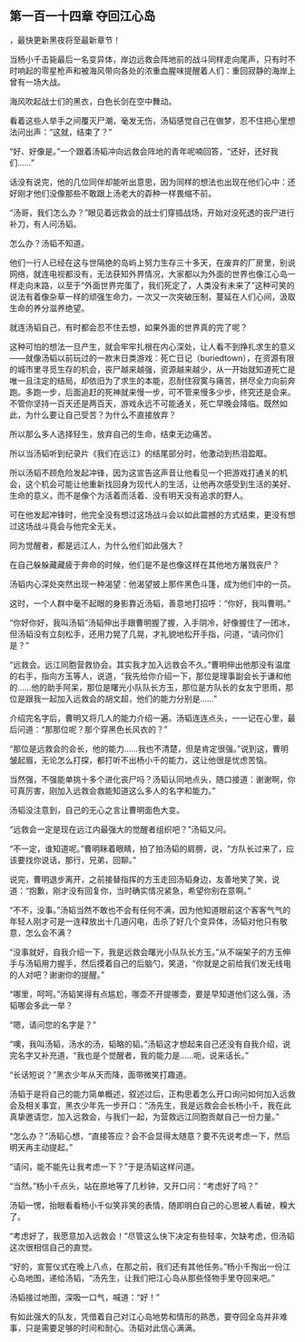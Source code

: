 ## 第一百一十四章 夺回江心岛
，最快更新黑夜将至最新章节！

当杨小千击毙最后一名变异体，岸边远救会阵地前的战斗同样走向尾声，只有时不时响起的零星枪声和被海风带向各处的浓重血腥味提醒着人们：重回寂静的海岸上曾有一场大战。

海风吹起战士们的黑衣，白色长剑在空中舞动。

看着这些人举手之间覆灭尸潮，毫发无伤，汤韬感觉自己在做梦，忍不住把心里想法问出声：“这就，结束了？”

“好、好像是。”一个跟着汤韬冲向远救会阵地的青年呢喃回答，“还好，还好我们……”

话没有说完，他的几位同伴却能听出意思，因为同样的想法也出现在他们心中：还好刚才他们没像那些不敢跟上汤老大的孬种一样畏缩不前。

“汤哥，我们怎么办？”眼见着远救会的战士们穿插战场，开始对没死透的丧尸进行补刀，有人问汤韬。

怎么办？汤韬不知道。

他们一行人已经在这与世隔绝的岛屿上努力生存三十多天，在废弃的厂房里，别说网络，就连电视都没有，无法获知外界情况，大家都以为外面的世界也像江心岛一样走向末路，以至于“外面世界完蛋了，我们死定了，人类没有未来了”这种可笑的说法有着像杂草一样的顽强生命力，一次又一次突破压制，蔓延在人们心间，汲取生命的养分滋养绝望。

就连汤韬自己，有时都会忍不住去想，如果外面的世界真的完了呢？

这种可怕的想法一旦产生，就会牢牢扎根在内心深处，让人看不到挣扎求生的意义――就像汤韬以前玩过的一款末日类游戏：死亡日记（buriedtown），在资源有限的城市里寻觅生存的机会，丧尸越来越强，资源越来越少，从一开始就知道死亡是唯一且注定的结局，却依旧为了求生的本能，忍耐住寂寞与痛苦，拼尽全力向前奔跑。多跑一步，后面追赶的死神就来慢一步，可不管来慢多少步，终究还是会来。不管你坚持一百天还是两百天，游戏永远不可能通关，死亡早晚会降临。既然如此，为什么要让自己受苦？为什么不直接放弃？

所以那么多人选择轻生，放弃自己的生命，结束无边痛苦。

所以当汤韬听到纪录片《我们在远江》的结尾部分时，他激动到热泪盈眶。

所以汤韬不顾危险发起冲锋，因为这宣告这声音让他看见一个把游戏打通关的机会，这个机会可能让他重新找回身为现代人的生活，让他再次感受到生活的美好、生命的意义，而不是像个为活着而活着、没有明天没有追求的野人。

可在他发起冲锋时，他完全没有想过这场战斗会以如此震撼的方式结束，更没有想过这场战斗竟会与他完全无关。

同为觉醒者，都是远江人，为什么他们如此强大？

在自己躲躲藏藏疲于奔命的时候，他们是不是也像这样在其他地方屠戮丧尸？

汤韬内心深处突然出现一种渴望：他渴望披上那件黑色斗篷，成为他们中的一员。

这时，一个人群中毫不起眼的身影靠近汤韬，善意地打招呼：“你好，我叫曹明。”

“你好你好，我叫汤韬”汤韬伸出手跟曹明握了握，入手阴冷，好像握住了一团冰，但汤韬没有立刻松手，还用力晃了几晃，才礼貌地松开手指，问道，“请问你们是？”

“远救会。远江同胞营救协会。其实我才加入远救会不久。”曹明伸出他那没有温度的右手，指向方玉等人，说道，“我先给你介绍一下，那位是理事副会长于谦和他的……他的助手阿呆，那位是曙光小队队长方玉，那位是方队长的女友宁思雨，那位是跟我一起加入远救会的胡文超，他们的能力分别是……”

介绍完名字后，曹明又将几人的能力介绍一遍。汤韬连连点头，一一记在心里，最后问道：“那那位呢？那个穿黑色长风衣的？”

“那位是远救会的会长，他的能力……我也不清楚，但是肯定很强。”说到这，曹明皱起眉，无论怎么打探，都打听不出杨小千的能力，这让他很是忧虑苦恼。

当然强，不强能单挑十多个进化丧尸吗？汤韬认同地点头，随口接道：谢谢啊，你可真厉害，刚加入远救会救能知道这么多人的名字和能力。”

汤韬没注意到，自己的无心之言让曹明面色大变。

“远救会一定是现在远江内最强大的觉醒者组织吧？”汤韬又问。

“不一定，谁知道呢。”曹明眯着眼睛，拍了拍汤韬的肩膀，说，“方队长过来了，应该要找你说话，那行，兄弟，回聊。”

说完，曹明退步离开，之前接替指挥的方玉走回汤韬身边，友善地笑了笑，说道：“抱歉，刚才没有回复你，当时确实情况紧急，希望你别在意啊。”

“不不，没事。”汤韬当然不敢也不会有任何不满，因为他知道眼前这个客客气气的年轻人刚才可是一连释放出十几道闪电，击杀了好几个变异体，汤韬对他只有敬意，怎么会不满？

“没事就好，自我介绍一下，我是远救会曙光小队队长方玉。”从不端架子的方玉伸手与汤韬用力握手，然后摸着自己的后脑勺，笑道，“你就是之前给我们发无线电的人对吧？谢谢你的提醒。”

“哪里，呵呵。”汤韬笑得有点尴尬，哪壶不开提哪壶，要是早知道他们这么强，汤韬哪会多此一举？

“嗯，请问您的名字是？”

“噢，我叫汤韬，汤水的汤，韬略的韬。”汤韬这才想起来自己还没有自我介绍，说完名字又补充道，“我也是个觉醒者，我的能力是……呃，说来话长。”

“长话短说？”黑衣少年从天而降，面带微笑打趣道。

汤韬于是将自己的能力简单概述，叙述过后，正构思着怎么开口询问如何加入远救会及相关事宜，黑衣少年先一步开口：“汤先生，我是远救会会长杨小千，我在此真挚邀请您，加入远救会，与我们一起，为营救远江同胞贡献自己一份力量。”

“怎么办？”汤韬心想，“直接答应？会不会显得太随意？要不先说考虑一下，然后明天再主动提起。”

“请问，能不能先让我考虑一下？”于是汤韬这样问道。

“当然。”杨小千点头，站在原地等了几秒钟，又开口问：“考虑好了吗？”

汤韬一愣，抬眼看看杨小千似笑非笑的表情，随即明白自己的心思被人看破，糗大了。

“考虑好了，我愿意加入远救会！”尽管这么快下决定有些轻率，欠缺考虑，但汤韬这次很相信自己的直觉。

“好的，宣誓仪式在晚上八点，在那之前，我们还有其他任务。”杨小千掏出一份江心岛地图，递给汤韬，“汤先生，让我们把江心岛从那些怪物手里夺回来吧。”

汤韬接过地图，深吸一口气，喊道：“好！”

有如此强大的队友，凭借着自己对江心岛地势和情形的熟悉，要夺回全岛并非难事，只是需要足够的时间和耐心。汤韬对此信心满满。

